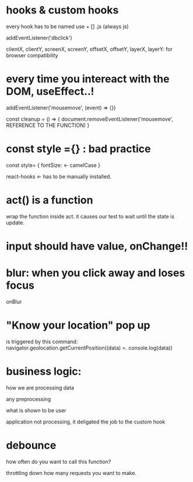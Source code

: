 # hooks & custom hooks

every hook has to be named use + [] .js (always js)

addEventListener('dbclick')

clientX, clientY, screenX, screenY, offsetX, offsetY, layerX, layerY: for browser compatibility

# every time you intereact with the DOM, useEffect..!

addEventListener('mousemove', (event) => {})

const cleanup = () => {
document.removeEventListener('mousemove', REFERENCE TO THE FUNCTION)
}

# const style ={} : bad practice

const style= {
fontSize: <- camelCase
}

react-hooks <- has to be manually installed.

# act() is a function

wrap the function inside act.
it causes our test to wait until the state is update.

# input should have value, onChange!!

# blur: when you click away and loses focus

onBlur

# "Know your location" pop up

is triggered by this command:
navigator.geolocation.getCurrentPosition((data) =. console.log(data))

# business logic:

how we are processing data

any preprocessing

what is shown to be user

application not processing, it deligated the job to the custom hook

# debounce

how often do you want to call this function?

throttling down how many requests you want to make.

